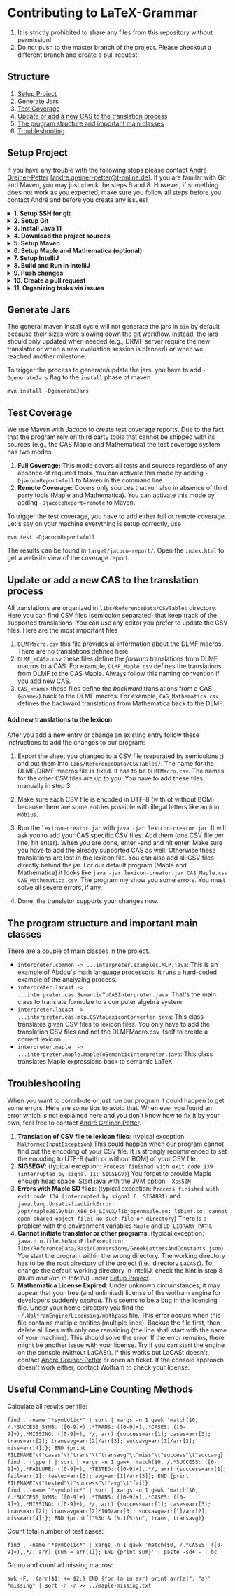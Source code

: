 # Contributing to LaTeX-Grammar

1. It is strictly prohibited to share any files from this repository without permission!
2. Do not push to the master branch of the project. Please checkout a different branch and create a pull request!

## Structure
1. [Setup Project](#start)
2. [Generate Jars](#jars)
3. [Test Coverage](#test-coverage)
4. [Update or add a new CAS to the translation process](#howToUpdate)
5. [The program structure and important main classes](#program)
6. [Troubleshooting](#troubleshooting)

## Setup Project<a name="start"></a>

If you have any trouble with the following steps please contact [André Greiner-Petter](https://github.com/AndreG-P) [andre.greiner-petter@t-online.de]. If you are familar with Git and Maven, you may just check the steps 6 and 8. However, if something does not work as you expected, make sure you follow all steps before you contact André and before you create any issues!

<details><summary><strong>1. Setup SSH for git</strong></summary>
  
* These steps only need to be done once
* If you don't have a private-public ssh key authentication setup then generate a private key and upload it to GitHub
* Run <code>ssh-keygen</code>
* Display the public key by executing <code>cat ~/.ssh/id_rsa.pub</code>
* Copy all of the output and paste it to your GitHub -> Settings -> SSH keys, namely https://github.com/settings/keys. Do this by hitting <code>New SSH key</code> button.

</details>

<details><summary><strong>2. Setup Git</strong></summary>
  
* Make sure to do this before you do your first commit otherwise you will have problems
* Run <code>git config --global user.name "YOUR NAME"</code> to set the author's name
* Run <code>git config --global user.email "YOUR_EMAIL@example.com"</code> to set the author's email
* Run <code>git config --global core.editor "vim"</code> to set the author's editor
</details>

<details><summary><strong>3. Install Java 11</strong></summary>

Make sure you have JDK 11 installed. There should be no difference between Oracle's JDK and OpenJDK anymore in Java 11. However, if you are unsure, take OpenJDK. Please look up installation by your own, since the installation is system dependent.
</details>

<details><summary><strong>4. Download the project sources</strong></summary>
  
* Run <code>git clone git@github.com:ag-gipp/LaCASt.git</code>
* cd into the folder you downloaded `cd latex-grammer`
* Run `git fetch` to fetch remote branches to your local machine
* Run `git checkout -b extensions` to create a new branch with name `extensions`. You do not have permissions to push any changes to the master branch, so it's recommended to create a new branch right at the beginning.
</details>

<details><summary><strong>5. Setup Maven</strong></summary>
  
The project use maven as a build tool, maven 3 in particular. Please install at least maven 3.6.1, otherwise there might be trouble with Java 11. After that, you can install dependencies and run tests.

* Make sure you have maven 3.6.1 or higher (`mvn --version`)
* Run `mvn clean install -DskipTests`
* Run `mvn test`

If these commands does not finish succesfully, please contact [André Greiner-Petter](https://github.com/AndreG-P) [andre.greiner-petter@t-online.de] and create an issue about it on [https://github.com/ag-gipp/LaCASt/issues].
</details>

<details><summary><strong>6. Setup Maple and Mathematica (optional)</strong></summary>

This is only necessary if you work on the backward translations or the evaluation engine.

* Change the properties in `pom.xml`
```xml
<properties>
    <maple.installation.dir>/opt/maple2019</maple.installation.dir>
    <mathematica.installation.dir>/opt/Wolfram</mathematica.installation.dir>
</properties>
```

* For Mathematica, update `config/mathematica_config.properties`
```properties
mathematica_math=/opt/Wolfram/Executables/math
```

* Verify everything works. Run again `mvn clean install -DskipTests`
* If you run the tests again, you should see more test cases now: `mvn test`

</details>

<details><summary><strong>7. Setup IntelliJ</strong></summary>
  
We are working with IntelliJ. If you download the project open the project via IntelliJ in the following way:
* Launch IntelliJ
* Hit `Import Project`
* Select the main directory of our repo (`LaCASt`)
* Select `Import project from external model` and select `maven`
* Next, see the settings in the image:
![Maven Setup](https://github.com/ag-gipp/LaCASt/blob/restructure/misc/setupmaven.png)
* Intellij should show you one module `gov.nist.drmf.interpreter:nterpreter:2.1-SNAPSHOT`. Only select this, hit next until you finish.
</details>

<details><summary><strong>8. Build and Run in IntelliJ</strong></summary>
  
**IMPORTANT:** For all classes or test cases you start in IntelliJ, make sure Intellij uses the root directory `LaCASt` as the `Working Directory`. You can set this up in `Run/Debug Configurations` via `Run -> Edit Configurations...`.

* You can run maven within IntelliJ. Open Maven and run `Semantic Translator (root)` -> `install`.
* To test if the forward translation works, go to `interpreter.lacast -> src -> main -> java -> gov.nist.drmf.interpreter.cas` and run `SemanticToCASInterpreter.java`. 
* To test the backward translation, e.g., from Maple, go to `interpreter.maple -> src -> main -> java -> gov.nist.drmf.interpreter.maple` and run `MapleToSemanticInterpreter.java`
    * You will (most likely) see an error. You have to tell IntelliJ the right settings.
    * Open `Run/Debug Configurations` via `Run -> Edit Configurations...`
    * Make sure you set the right working directory (see important note above)
    * Set the environment variables (click on the `$` sign in the end of the line
    * Add `MAPLE=/opt/maple2019` and `LD_LIBRARY_PATH=/opt/maple2019/bin.X86_64_LINUX` (of coursel, the paths might be different on your system, so update it accordingly)
    * Add the VM option: `-Xss50M`, otherwise the heap space is too small for Maple 2019
    
**Tip:** You can change the default `working directory` in Intellij under 
`Run -> Edit Configurations... -> Templates (left list)`. Here you choose `Application` and `JUnit` and set the 
`Working Directory` value to `$ProjectFileDir$`.
</details>

<details><summary><strong>9. Push changes</strong></summary>
  
When you make changes you have to commit them to git. First lets check if there are unstaged changes
```shell script
git status
```
Unstaged changes have to be added before we can commit them. You can do this via
```shell script
git add file_name
```
Instead of adding single files, you can add all files directly with `git add .`.
Once you added the files you can commit them
```shell script
git commit -m "your commit message"
``` 
The `git commit` command has an extra flag `-a` which automatically adds all unstaged files.
Thus you don't need to use the `git add` command if you want to commit all changes at once.
Please use reasonable commit messages for your changes. Also, keep your commits small. This helps
everybody to track your changes and give tips and feedback.

A commit does not push the changes to GitHub. You have to push your commits via
```shell script
git push
```
</details>

<details><summary><strong>10. Create a pull request</strong></summary>
  
We can easy track your changes and discuss/comment code when you create a pull request for your branch. To do so, go to the
GitHub repository and click on `Pull requests`. Here you can hit `New pull request`. The base should
be the `master` branch and you want to compare with your working branch `summer-extensions`. If you
created your own sub-branches of `summer-extensions` you should request a merge with `summer-extensions`
instead of the `master` branch. In this case the base will be `summer-extensions` and the compare branch
is your own specified branch.
</details>

<details><summary><strong>11. Organizing tasks via issues</strong></summary>
  
We organize the work via issues in [issues](https://github.com/TU-Berlin/LaCASt/issues).
So please use issues if you have questions or problems. And also use them to define your next tasks.
</details>

## Generate Jars<a name="jars"></a>
The general maven install cycle will not generate the jars in `bin` by default because their sizes
were slowing down the git workflow. Instead, the jars should only updated when needed 
(e.g., DRMF server require the new translator or when a new evaluation session is planned) or when
we reached another milestone.

To trigger the process to generate/update the jars, you have to add `-DgenerateJars` flag to the `install`
phase of maven
```shell script
mvn install -DgenerateJars
```

## Test Coverage<a name="test-coverage"></a>
We use Maven with Jacoco to create test coverage reports. Due to the fact that the program rely on third party tools
that cannot be shipped with its sources (e.g., the CAS Maple and Mathematica) the test coverage system has two modes.

1. **Full Coverage:** This mode covers all tests and sources regardless of any absence of required tools. You can
activate this mode by adding `-DjacocoReport=full` to Maven in the command line.
2. **Remote Coverage:** Covers only sources that run also in absence of third party tools (Maple and Mathematica).
You can activate this mode by adding `-DjacocoReport=remote` to Maven.

To trigger the test coverage, you have to add either full or remote coverage. Let's say on your machine everything
is setup correctly, use
```shell script
mvn test -DjacocoReport=full
```
The results can be found in `target/jacoco-report/`. Open the `index.html` to get a website view of the coverage report.

## Update or add a new CAS to the translation process<a name="howToUpdate"></a>
All translations are organized in `libs/ReferenceData/CSVTables` directory. Here you can find CSV files (semicolon separated) that keep
track of the supported translations. You can use any editor you prefer to update the CSV files. Here are the most important files
1. `DLMFMacro.csv` this file provides all information about the DLMF macros. There are no translations defined here.
2. `DLMF_<CAS>.csv` these files define the _forward_ translations from DLMF macros to a CAS. For example, `DLMF_Maple.csv` defines
the translations from DLMF to the CAS Maple. Always follow this naming convention if you add new CAS.
3. `CAS_<name>` these files define the _backward_ translations from a CAS (`<name>`) back to the DLMF macros. For example, `CAS_Mathematica.csv`
defines the backward translations from Mathematica back to the DLMF.

#### Add new translations to the lexicon<a name="lexiconAddOn"></a>
After you add a new entry or change an existing entry follow these instructions to add the changes to our program:
1. Export the sheet you changed to a CSV file (separated by semicolons ;) and put them into `libs/ReferenceData/CSVTables/`. The name for the DLMF/DRMF macros file is fixed. It has to be `DLMFMacro.csv`. The names for the other CSV files are up to you. You have to add these files manually in step 3.

2. Make sure each CSV file is encoded in UTF-8 (with ot without BOM) because there are some entries possible with illegal letters like an `ö` in `Möbius`.

3. Run the `lexicon-creator.jar` with `java -jar lexicon-creator.jar`. 
It will ask you to add your CAS specific CSV files. Add them (one CSV file per 
line, hit enter). When you are done, enter -end and hit enter. Make sure you 
have to add the already supported CAS as well. Otherwise these translations are 
lost in the lexicon file. You can also add all CSV files directly behind the jar. 
For our default program (Maple and Mathematica) it looks like 
`java -jar lexicon-creator.jar CAS_Maple.csv CAS_Mathematica.csv`. 
The program my show you some errors. You must solve all severe errors, if any.

4. Done, the translator supports your changes now.

## The program structure and important main classes<a name="program"></a>
There are a couple of main classes in the project.
* `interpreter.common -> ...interpreter.examples.MLP.java`: This is an example of Abdou's math language processors. It runs a hard-coded example of the analyzing process.
* `interpreter.lacast -> ...interpreter.cas.SemanticToCASInterpreter.java`: That's the main class to translate formulae to a computer algebra system.
* `interpreter.lacast -> ...interpreter.cas.mlp.CSVtoLexiconConverter.java`: This class translates given CSV files to lexicon files. You only have to add the translation CSV files and not the DLMFMacro.csv itself to create a correct lexicon.
* `interpreter.maple  -> ...interpreter.maple.MapleToSemanticInterpreter.java`: This class translates Maple expressions back to semantic LaTeX.

## Troubleshooting<a name="troubleshooting"></a>
When you want to contribute or just run our program it could happen to get some errors. Here are some tips to avoid that. When ever you found an error which is not explained here and you don't know how to fix it by your own, feel free to contact [André Greiner-Petter](https://github.com/AndreG-P).

1. **Translation of CSV file to lexicon files**: (typical exception: `MalformedInputException`)
This could happen when our program cannot find out the encoding of your CSV file. It is strongly recommended to set the encoding to UTF-8 (with or without BOM) of your CSV file.
2. **SIGSEGV**: (typical exception: `Process finished with exit code 139 (interrupted by signal 11: SIGSEGV)`) 
You forget to provide Maple enough heap space. Start java with the JVM option: `-Xss50M`
3. **Errors with Maple SO files**: (typical exception: `Process finished with exit code 134 (interrupted by signal 6: SIGABRT)` and `java.lang.UnsatisfiedLinkError: /opt/maple2019/bin.X86_64_LINUX/libjopenmaple.so: libimf.so: cannot open shared object file: No such file or directory`) 
There is a problem with the environment variables `Maple` and `LD_LIBRARY_PATH`.
4. **Cannot initiate translator or other programs**: (typical exception: `java.nio.file.NoSuchFileException: libs/ReferenceData/BasicConversions/GreekLettersAndConstants.json`)
You start the program within the wrong directory. The working directory has to be the root directory of the project (i.e., directory `LaCASt`). To change the default working directory
in IntelliJ, check the hint in step 8 (*Build and Run in IntelliJ*) under [Setup Project](#start).
5. **Mathematica License Expired**: Under unknown circumstances, it may appear that your free (and unlimited) license of
the wolfram engine for developers suddenly *expired*. This seems to be a bug in the licensing file. Under your home directory
you find the `~/.WolframEngine/Licensing/mathpass` file. This error occurs when this file contains multiple entities (multiple
lines). Backup the file first, then delete all lines with only one remaining (the line shall start with the name of your machine). 
This should solve the error. If the error remains, there might be another issue with your license. Try if you can start the
engine on the console (without LaCASt). If this works but LaCASt doesn't, contact [André Greiner-Petter](https://github.com/AndreG-P)
or open an ticket. If the console approach doesn't work either, contact Wolfram to check your license.

## Useful Command-Line Counting Methods

Calculate all results per file:
```shell script
find . -name "*symbolic*" | sort | xargs -n 1 gawk 'match($0, /.*SUCCESS_SYMB: ([0-9]+),.*TRANS: ([0-9]+),.*CASES: ([0-9]+),.*MISSING: ([0-9]+),.*/, arr) {success=arr[1]; cases=arr[3]; trans=arr[2]; transavg=arr[2]/arr[3]; succavg=arr[1]/arr[2]; miss=arr[4];}; END {print FILENAME"\t"cases"\t"trans"\t"transavg"\t"miss"\t"success"\t"succavg}'
find . -type f | sort | xargs -n 1 gawk 'match($0, /.*SUCCESS: ([0-9]+),.*FAILURE: ([0-9]+),.*TESTED: ([0-9]+),.*/, arr) {success=arr[1]; fail=arr[2]; tested=arr[3]; avg=arr[1]/arr[3]}; END {print FILENAME"\t"tested"\t"success"\t"avg"\t"fail}'
find . -name "*symbolic*" | sort | xargs -n 1 gawk 'match($0, /.*SUCCESS_SYMB: ([0-9]+),.*TRANS: ([0-9]+),.*CASES: ([0-9]+),.*MISSING: ([0-9]+),.*/, arr) {success=arr[1]; cases=arr[3]; trans=arr[2]; transavg=arr[2]*100/arr[3]; succavg=arr[1]/arr[2]; miss=arr[4];}; END {printf("%3d & (%.1f%)\n", trans, transavg)}'
```

Count total number of test cases:
```shell script
find . -name "*symbolic*" | xargs -n 1 gawk 'match($0, /.*CASES: ([0-9]+),.*/, arr) {sum = arr[1]}; END {print sum}' | paste -sd+ - | bc

```

Group and count all missing macros:
```shell script
awk -F, '{arr[$1] += $2;} END {for (a in arr) print arr[a]", "a}' *missing* | sort -n -r >> ../maple-missing.txt
```

